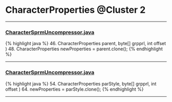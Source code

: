 # CharacterProperties @Cluster 2

***

### [CharacterSprmUncompressor.java](https://searchcode.com/codesearch/view/97384370/)
{% highlight java %}
46.     CharacterProperties parent, byte[] grpprl, int offset )
48. CharacterProperties newProperties = parent.clone();
{% endhighlight %}

***

### [CharacterSprmUncompressor.java](https://searchcode.com/codesearch/view/97384370/)
{% highlight java %}
54. CharacterProperties parStyle, byte[] grpprl, int offset )
64. newProperties = parStyle.clone();
{% endhighlight %}

***

